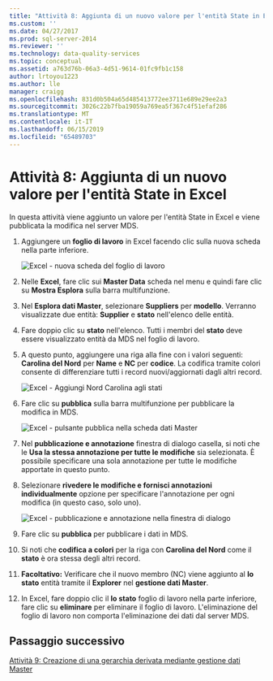 ```yaml
---
title: "Attività 8: Aggiunta di un nuovo valore per l'entità State in Excel | Microsoft Docs"
ms.custom: ''
ms.date: 04/27/2017
ms.prod: sql-server-2014
ms.reviewer: ''
ms.technology: data-quality-services
ms.topic: conceptual
ms.assetid: a763d76b-06a3-4d51-9614-01fc9fb1c158
author: lrtoyou1223
ms.author: lle
manager: craigg
ms.openlocfilehash: 831d0b504a65d485413772ee3711e689e29ee2a3
ms.sourcegitcommit: 3026c22b7fba19059a769ea5f367c4f51efaf286
ms.translationtype: MT
ms.contentlocale: it-IT
ms.lasthandoff: 06/15/2019
ms.locfileid: "65489703"
---
```

# <a name="task-8-adding-a-new-value-for-state-entity-in-excel"></a>Attività 8: Aggiunta di un nuovo valore per l'entità State in Excel
  In questa attività viene aggiunto un valore per l'entità State in Excel e viene pubblicata la modifica nel server MDS.  
  
1.  Aggiungere un **foglio di lavoro** in Excel facendo clic sulla nuova scheda nella parte inferiore.  
  
     ![Excel - nuova scheda del foglio di lavoro](../../2014/tutorials/media/et-addinganewvalueforstateentityinexcel-01.jpg "Excel - nuova scheda del foglio di lavoro")  
  
2.  Nelle **Excel**, fare clic sui **Master Data** scheda nel menu e quindi fare clic su **Mostra Esplora** sulla barra multifunzione.  
  
3.  Nel **Esplora dati Master**, selezionare **Suppliers** per **modello**. Verranno visualizzate due entità: **Supplier** e **stato** nell'elenco delle entità.  
  
4.  Fare doppio clic su **stato** nell'elenco. Tutti i membri del **stato** deve essere visualizzato entità da MDS nel foglio di lavoro.  
  
5.  A questo punto, aggiungere una riga alla fine con i valori seguenti: **Carolina del Nord** per **Name** e **NC** per **codice**. La codifica tramite colori consente di differenziare tutti i record nuovi/aggiornati dagli altri record.  
  
     ![Excel - Aggiungi Nord Carolina agli stati](../../2014/tutorials/media/et-addinganewvalueforstateentityinexcel-02.jpg "Excel - Aggiungi Nord Carolina agli Stati")  
  
6.  Fare clic su **pubblica** sulla barra multifunzione per pubblicare la modifica in MDS.  
  
     ![Excel - pulsante pubblica nella scheda dati Master](../../2014/tutorials/media/et-addinganewvalueforstateentityinexcel-03.jpg "Excel - pulsante pubblica nella scheda dati Master")  
  
7.  Nel **pubblicazione e annotazione** finestra di dialogo casella, si noti che le **Usa la stessa annotazione per tutte le modifiche** sia selezionata. È possibile specificare una sola annotazione per tutte le modifiche apportate in questo punto.  
  
8.  Selezionare **rivedere le modifiche e fornisci annotazioni individualmente** opzione per specificare l'annotazione per ogni modifica (in questo caso, solo uno).  
  
     ![Excel - pubblicazione e annotazione nella finestra di dialogo](../../2014/tutorials/media/et-addinganewvalueforstateentityinexcel-04.jpg "di Excel: pubblicazione e annotazione nella finestra di dialogo")  
  
9. Fare clic su **pubblica** per pubblicare i dati in MDS.  
  
10. Si noti che **codifica a colori** per la riga con **Carolina del Nord** come il **stato** è ora stessa degli altri record.  
  
11. **Facoltativo:** Verificare che il nuovo membro (NC) viene aggiunto al **lo stato** entità tramite il **Explorer** nel **gestione dati Master**.  
  
12. In Excel, fare doppio clic il **lo stato** foglio di lavoro nella parte inferiore, fare clic su **eliminare** per eliminare il foglio di lavoro. L'eliminazione del foglio di lavoro non comporta l'eliminazione dei dati dal server MDS.  
  
## <a name="next-step"></a>Passaggio successivo  
 [Attività 9: Creazione di una gerarchia derivata mediante gestione dati Master](../../2014/tutorials/task-9-creating-a-derived-hierarchy-using-master-data-manager.md)  
  
  
